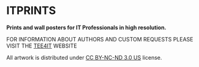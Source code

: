 # ITPRINTS

**Prints and wall posters for IT Professionals in high resolution.**

FOR INFORMATION ABOUT AUTHORS AND CUSTOM REQUESTS PLEASE VISIT THE [TEE4IT](HTTPS://TEE4IT.COM) WEBSITE

All artwork is distributed under [CC BY-NC-ND 3.0 US](https://creativecommons.org/licenses/by-nc-nd/3.0/us/) license.




